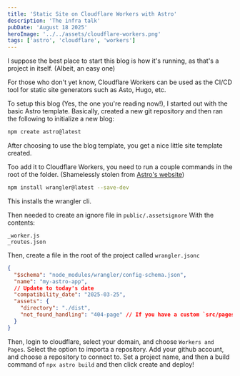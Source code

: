 ```yaml
---
title: 'Static Site on Cloudflare Workers with Astro'
description: 'The infra talk'
pubDate: 'August 18 2025'
heroImage: '../../assets/cloudflare-workers.png'
tags: ['astro', 'cloudflare', 'workers']
---
```


I suppose the best place to start this blog is how it's running, as that's a project in itself. (Albeit, an easy one)

For those who don't yet know, Cloudflare Workers can be used as the CI/CD tool for static site generators such as Asto, Hugo, etc. 

To setup this blog (Yes, the one you're reading now!), I started out with the basic Astro template. Basically, created a new git repository and then ran the following to initialize a new blog: 

```bash
npm create astro@latest
```

After choosing to use the blog template, you get a nice little site template created. 

Too add it to Cloudflare Workers, you need to run a couple commands in the root of the folder. (Shamelessly stolen from [Astro's website](https://docs.astro.build/en/guides/deploy/cloudflare/))

```bash 
npm install wrangler@latest --save-dev
````
This installs the wrangler cli.

Then needed to create an ignore file in `public/.assetsignore`
With the contents:
```
_worker.js
_routes.json
```
Then, create a file in the root of the project called `wrangler.jsonc`
```json
{
  "$schema": "node_modules/wrangler/config-schema.json",
  "name": "my-astro-app",
  // Update to today's date
  "compatibility_date": "2025-03-25",
  "assets": {
    "directory": "./dist",
    "not_found_handling": "404-page" // If you have a custom `src/pages/404.astro` page
  }
}
```
Then, login to cloudflare, select your domain, and choose `Workers and Pages`. Select the option to importa a repository. 
Add your github account, and choose a repository to connect to. Set a project name, and then a build command of `npx astro build` and then click create and deploy!
